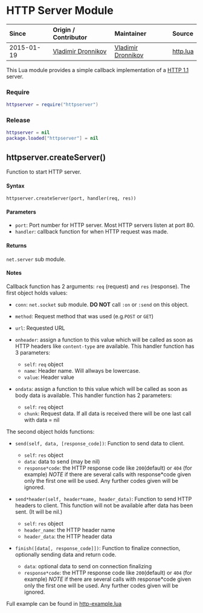 # HTTP Server Module
| Since  | Origin / Contributor  | Maintainer  | Source  |
| :----- | :-------------------- | :---------- | :------ |
| 2015-01-19 | [Vladimir Dronnikov](https://github.com/dvv) | [Vladimir Dronnikov](https://github.com/dvv) | [http.lua](../../lua_modules/http/httpserver.lua) |

This Lua module provides a simple callback implementation of a [HTTP 1.1](https://www.w3.org/Protocols/rfc2616/rfc2616.html) server.

### Require
```lua
httpserver = require("httpserver")
```

### Release
```lua
httpserver = nil
package.loaded["httpserver"] = nil
```

## httpserver.createServer()
Function to start HTTP server.

#### Syntax
`httpserver.createServer(port, handler(req, res))`

#### Parameters
- `port`: Port number for HTTP server. Most HTTP servers listen at port 80.
- `handler`: callback function for when HTTP request was made.

#### Returns
`net.server` sub module.

#### Notes
Callback function has 2 arguments: `req` (request) and `res` (response). The first object holds values:

- `conn`: `net.socket` sub module.  **DO NOT** call `:on` or `:send` on this
  object.
- `method`: Request method that was used (e.g.`POST` or `GET`)
- `url`: Requested URL
- `onheader`: assign a function to this value which will be called as soon as HTTP headers like `content-type` are available.
              This handler function has 3 parameters:
	- `self`: `req` object
	- `name`: Header name. Will allways be lowercase.
	- `value`: Header value

- `ondata`: assign a function to this value which will be called as soon as body data is available. 
            This handler function has 2 parameters:
	- `self`: `req` object
	- `chunk`: Request data. If all data is received there will be one last call with data = nil

The second object holds functions:

- `send(self, data, [response_code])`: Function to send data to client. 
	- `self`: `res` object
	- `data`: data to send (may be nil)
	- `response*code`: the HTTP response code like `200`(default) or `404` (for example) *NOTE* if there are several calls with response*code given only the first one will be used. Any further codes given will be ignored.
  
- `send*header(self, header*name, header_data)`: Function to send HTTP headers to client. This function will not be available after data has been sent. (It will be nil.)
	- `self`: `res` object
	- `header_name`: the HTTP header name
	- `header_data`: the HTTP header data

- `finish([data[, response_code]])`: Function to finalize connection, optionally sending data and return code.

	- `data`: optional data to send on connection finalizing
	- `response*code`: the HTTP response code like `200`(default) or `404` (for example) *NOTE* if there are several calls with response*code given only the first one will be used. Any further codes given will be ignored.

Full example can be found in [http-example.lua](../../lua_modules/http/http-example.lua)
